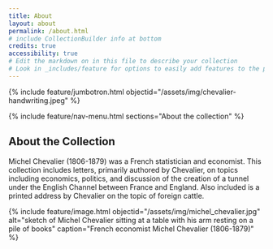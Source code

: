 ```yaml
---
title: About
layout: about
permalink: /about.html
# include CollectionBuilder info at bottom
credits: true
accessibility: true
# Edit the markdown on in this file to describe your collection
# Look in _includes/feature for options to easily add features to the page
---
```


{% include feature/jumbotron.html objectid="/assets/img/chevalier-handwriting.jpeg" %} 

{% include feature/nav-menu.html sections="About the collection" %}

## About the Collection

Michel Chevalier (1806-1879) was a French statistician and economist.
This collection includes letters, primarily authored by Chevalier, on topics including economics, politics, and discussion of the creation of a tunnel under the English Channel between France and England.
Also included is a printed address by Chevalier on the topic of foreign cattle.

{% include feature/image.html objectid="/assets/img/michel_chevalier.jpg" alt="sketch of Michel Chevalier sitting at a table with his arm resting on a pile of books" caption="French economist Michel Chevalier (1806-1879)" %}



